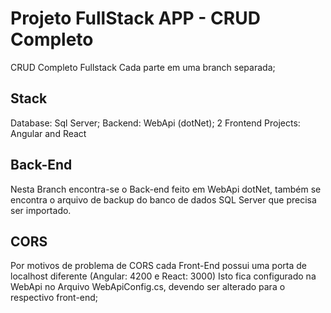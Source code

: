 # Projeto FullStack APP - CRUD Completo
CRUD Completo Fullstack 
Cada parte em uma branch separada;

## Stack
Database: Sql Server; 
Backend: WebApi (dotNet); 
2 Frontend Projects: Angular and React

## Back-End

Nesta Branch encontra-se o Back-end feito em WebApi dotNet, 
também se encontra o arquivo de backup do banco de dados SQL Server que precisa ser importado.

## CORS

Por motivos de problema de CORS cada Front-End possui uma porta de localhost diferente (Angular: 4200 e React: 3000)
Isto fica configurado na WebApi no Arquivo WebApiConfig.cs, devendo ser alterado para o respectivo front-end;
